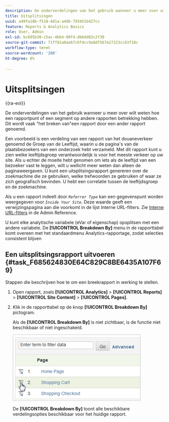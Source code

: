 ```yaml
---
description: De onderverdelingen van het gebruik wanneer u meer over wilt weten hoe een rapportpunt of een segment op andere rapporten betrekking hebben. Dit wordt vaak "het breken van"een rapport door een ander rapport genoemd.
title: Uitsplitsingen
uuid: a49fa18b-f518-4d1a-a4db-793451b427cc
feature: Reports & Analytics Basics
role: User, Admin
exl-id: bc695b30-c5ac-4bb4-90f4-db6dd83c2f30
source-git-commit: 71ff81a0ae67c6f4cc9a8df567e27223cc63f18c
workflow-type: tm+mt
source-wordcount: '280'
ht-degree: 0%

---
```


# Uitsplitsingen

{{ra-eol}}

De onderverdelingen van het gebruik wanneer u meer over wilt weten hoe een rapportpunt of een segment op andere rapporten betrekking hebben. Dit wordt vaak &quot;het breken van&quot;een rapport door een ander rapport genoemd.

Een voorbeeld is een verdeling van een rapport van het douaneverkeer genoemd de Groep van de Leeftijd, waarin u de pagina&#39;s van de plaatsbezoekers van een onderzoek hebt verzameld. Met dit rapport kunt u zien welke leeftijdsgroep verantwoordelijk is voor het meeste verkeer op uw site. Als u echter de moeite hebt genomen om iets als de leeftijd van een bezoeker vast te leggen, wilt u wellicht meer weten dan alleen de paginaweergaven. U kunt een uitsplitsingsrapport genereren over de zoekmachine die ze gebruiken, welke trefwoorden ze gebruiken of waar ze zich geografisch bevinden. U hebt een correlatie tussen de leeftijdsgroep en de zoekmachine.

Als u een rapport indeelt door *`Referrer Type`* kan een gegevenspunt worden weergegeven voor *`Inside Your Site`*. Deze waarde geeft een verwijzingspagina aan die voorkomt in de lijst Interne URL-filters. Zie [Interne URL-filters](/help/admin/admin/c-manage-report-suites/c-edit-report-suites/general/internal-url-filter-admin.md) in de Admin Reference.

U kunt elke analytische variabele (eVar of eigenschap) opsplitsen met een andere variabele. De **[!UICONTROL Breakdown By]** menu in de rapporttabel komt overeen met het standaardmenu Analytics-rapportage, zodat selecties consistent blijven

## Een uitsplitsingsrapport uitvoeren {#task_F685624830E64C829C8BE6435A107F69}

Stappen die beschrijven hoe te om een breekrapport in werking te stellen.

<!-- 

t_reports_breakdown.xml

 -->

1. Open rapport, zoals **[!UICONTROL Analytics]** > **[!UICONTROL Reports]** > **[!UICONTROL Site Content]** > **[!UICONTROL Pages]**.
1. Klik in de rapporttabel op de knop **[!UICONTROL Breakdown By]** pictogram.

   Als de **[!UICONTROL Breakdown By]** is niet zichtbaar, is de functie niet beschikbaar of niet ingeschakeld.

   ![](assets/breakdown.png)

   De **[!UICONTROL Breakdown By]** toont alle beschikbare verdelingsopties beschikbaar voor het huidige rapport.
